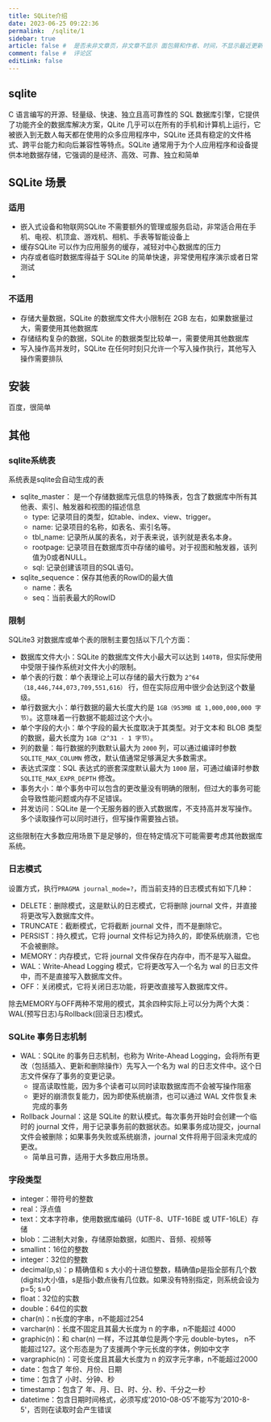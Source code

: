 ```yaml
---
title: SQLite介绍
date: 2023-06-25 09:22:36
permalink:  /sqlite/1
sidebar: true
article: false #  是否未非文章页，非文章不显示 面包屑和作者、时间，不显示最近更新栏，不会参与到最近更新文章的数据计算中
comment: false #  评论区
editLink: false
---
```



## sqlite
C 语言编写的开源、轻量级、快速、独立且高可靠性的 SQL 数据库引擎，它提供了功能齐全的数据库解决方案，QLite 几乎可以在所有的手机和计算机上运行，它被嵌入到无数人每天都在使用的众多应用程序中，SQLite 还具有稳定的文件格式、跨平台能力和向后兼容性等特点。SQLite 通常用于为个人应用程序和设备提供本地数据存储，它强调的是经济、高效、可靠、独立和简单

## SQLite 场景
### 适用
- 嵌入式设备和物联网SQLite 不需要额外的管理或服务启动，非常适合用在手机、电视、机顶盒、游戏机、相机、手表等智能设备上
- 缓存SQLite 可以作为应用服务的缓存，减轻对中心数据库的压力
- 内存或者临时数据库得益于 SQLite 的简单快速，非常使用程序演示或者日常测试
- 
### 不适用
- 存储大量数据，SQLite 的数据库文件大小限制在 2GB 左右，如果数据量过大，需要使用其他数据库
- 存储结构复杂的数据，SQLite 的数据类型比较单一，需要使用其他数据库
- 写入操作高并发时，SQLite 在任何时刻只允许一个写入操作执行，其他写入操作需要排队

## 安装
百度，很简单

## 其他
### sqlite系统表
系统表是sqlite会自动生成的表
* sqlite_master： 是一个存储数据库元信息的特殊表，包含了数据库中所有其他表、索引、触发器和视图的描述信息
  * type: 记录项目的类型，如table、index、view、trigger。
  * name: 记录项目的名称，如表名、索引名等。
  * tbl_name: 记录所从属的表名，对于表来说，该列就是表名本身。
  * rootpage: 记录项目在数据库页中存储的编号。对于视图和触发器，该列值为0或者NULL。
  * sql: 记录创建该项目的SQL语句。
* sqlite_sequence：保存其他表的RowID的最大值
  * name：表名
  * seq：当前表最大的RowID

### 限制
SQLite3 对数据库或单个表的限制主要包括以下几个方面：
* 数据库文件大小：SQLite 的数据库文件大小最大可以达到 `140TB`，但实际使用中受限于操作系统对文件大小的限制。
* 单个表的行数：单个表理论上可以存储的最大行数为 `2^64（18,446,744,073,709,551,616）` 行，但在实际应用中很少会达到这个数量级。
* 单行数据大小：单行数据的最大长度大约是 `1GB（953MB 或 1,000,000,000 字节）`。这意味着一行数据不能超过这个大小。
* 单个字段的大小：单个字段的最大长度取决于其类型。对于文本和 BLOB 类型的数据，最大长度为 `1GB（2^31 - 1 字节）`。
* 列的数量：每行数据的列数默认最大为 `2000` 列，可以通过编译时参数 `SQLITE_MAX_COLUMN` 修改，默认值通常足够满足大多数需求。
* 表达式深度：SQL 表达式的嵌套深度默认最大为 `1000` 层，可通过编译时参数 `SQLITE_MAX_EXPR_DEPTH` 修改。
* 事务大小：单个事务中可以包含的更改量没有明确的限制，但过大的事务可能会导致性能问题或内存不足错误。
* 并发访问：SQLite 是一个无服务器的嵌入式数据库，不支持高并发写操作。多个读取操作可以同时进行，但写操作需要独占锁。

这些限制在大多数应用场景下是足够的，但在特定情况下可能需要考虑其他数据库系统。

### 日志模式
设置方式，执行`PRAGMA journal_mode=?`，而当前支持的日志模式有如下几种：
* DELETE：删除模式，这是默认的日志模式，它将删除 journal 文件，并直接将更改写入数据库文件。
* TRUNCATE：截断模式，它将截断 journal 文件，而不是删除它。
* PERSIST：持久模式，它将 journal 文件标记为持久的，即使系统崩溃，它也不会被删除。
* MEMORY：内存模式，它将 journal 文件保存在内存中，而不是写入磁盘。
* WAL：Write-Ahead Logging 模式，它将更改写入一个名为 wal 的日志文件中，而不是直接写入数据库文件。
* OFF：关闭模式，它将关闭日志功能，将更改直接写入数据库文件。

除去MEMORY与OFF两种不常用的模式，其余四种实际上可以分为两个大类：WAL(预写日志)与Rollback(回滚日志)模式。

### SQLite 事务日志机制
* WAL：SQLite 的事务日志机制，也称为 Write-Ahead Logging，会将所有更改（包括插入、更新和删除操作）先写入一个名为 wal 的日志文件中。这个日志文件保存了事务的变更记录。
  * 提高读取性能，因为多个读者可以同时读取数据库而不会被写操作阻塞
  * 更好的崩溃恢复能力，因为即使系统崩溃，也可以通过 WAL 文件恢复未完成的事务
* Rollback Journal：这是 SQLite 的默认模式。每次事务开始时会创建一个临时的 journal 文件，用于记录事务前的数据状态。如果事务成功提交，journal 文件会被删除；如果事务失败或系统崩溃，journal 文件将用于回滚未完成的更改。
  * 简单且可靠，适用于大多数应用场景。

### 字段类型
* integer：带符号的整数
* real：浮点值
* text：文本字符串，使用数据库编码（UTF-8、UTF-16BE 或 UTF-16LE）存储
* blob：二进制大对象，存储原始数据，如图片、音频、视频等
* smallint：16位的整数
* integer：32位的整数
* decimal(p,s)：p 精确值和 s 大小的十进位整数，精确值p是指全部有几个数(digits)大小值，s是指小数点後有几位数。如果没有特别指定，则系统会设为 p=5; s=0
* float：32位的实数
* double：64位的实数
* char(n)：n长度的字串，n不能超过254
* varchar(n)：长度不固定且其最大长度为 n 的字串，n不能超过 4000
* graphic(n)：和 char(n) 一样，不过其单位是两个字元 double-bytes， n不能超过127。这个形态是为了支援两个字元长度的字体，例如中文字
* vargraphic(n)：可变长度且其最大长度为 n 的双字元字串，n不能超过2000
* date：包含了 年份、月份、日期
* time：包含了 小时、分钟、秒
* timestamp：包含了 年、月、日、时、分、秒、千分之一秒
* datetime：包含日期时间格式，必须写成'2010-08-05'不能写为'2010-8-5'，否则在读取时会产生错误